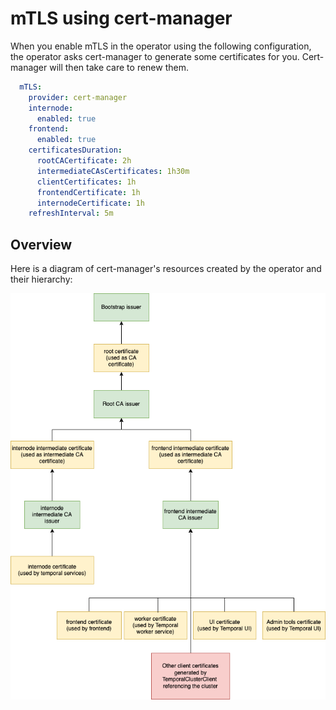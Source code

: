 # mTLS using cert-manager

When you enable mTLS in the operator using the following configuration, the operator asks cert-manager to generate some certificates for you. Cert-manager will then take care to renew them.

```yaml
  mTLS:
    provider: cert-manager
    internode:
      enabled: true
    frontend:
      enabled: true
    certificatesDuration:
      rootCACertificate: 2h
      intermediateCAsCertificates: 1h30m
      clientCertificates: 1h
      frontendCertificate: 1h
      internodeCertificate: 1h
    refreshInterval: 5m
```

## Overview

Here is a diagram of cert-manager's resources created by the operator and their hierarchy:

![diagram](../../assets/mtls-certmanager.png)

